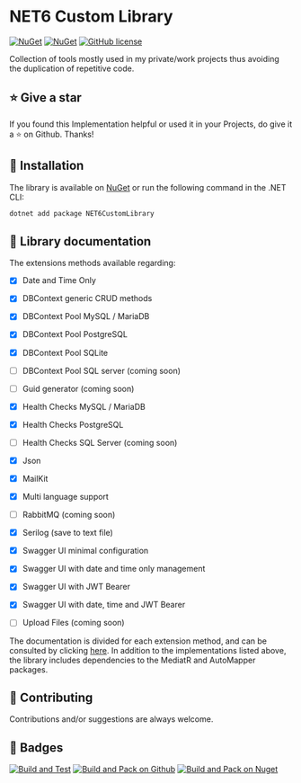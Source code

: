 # NET6 Custom Library

[![NuGet](https://img.shields.io/nuget/v/NET6CustomLibrary.svg?style=for-the-badge)](https://www.nuget.org/packages/NET6CustomLibrary)
[![NuGet](https://img.shields.io/nuget/dt/NET6CustomLibrary.svg?style=for-the-badge)](https://www.nuget.org/packages/NET6CustomLibrary)
[![GitHub license](https://img.shields.io/github/license/AngeloDotNet/NET6CustomLibrary?style=for-the-badge)](https://github.com/AngeloDotNet/NET6CustomLibrary/blob/main/LICENSE)


Collection of tools mostly used in my private/work projects thus avoiding the duplication of repetitive code.


## :star: Give a star

If you found this Implementation helpful or used it in your Projects, do give it a :star: on Github. Thanks!


## :dvd: Installation

The library is available on [NuGet](https://www.nuget.org/packages/NET6CustomLibrary) or run the following command in the .NET CLI:

```bash
dotnet add package NET6CustomLibrary
```


## :memo: Library documentation

The extensions methods available regarding:

- [x] Date and Time Only<br>
- [x] DBContext generic CRUD methods<br>
- [x] DBContext Pool MySQL / MariaDB<br>
- [x] DBContext Pool PostgreSQL<br>
- [x] DBContext Pool SQLite<br>
- [ ] DBContext Pool SQL server (coming soon)<br>
- [ ] Guid generator (coming soon)<br>
- [x] Health Checks MySQL / MariaDB<br>
- [x] Health Checks PostgreSQL<br>
- [ ] Health Checks SQL Server (coming soon)<br>
- [x] Json<br>
- [x] MailKit<br>
- [x] Multi language support<br>
- [ ] RabbitMQ (coming soon)<br>
- [x] Serilog (save to text file)<br>
- [x] Swagger UI minimal configuration<br>
- [x] Swagger UI with date and time only management<br>
- [x] Swagger UI with JWT Bearer<br>
- [x] Swagger UI with date, time and JWT Bearer<br>
- [ ] Upload Files (coming soon)


The documentation is divided for each extension method, and can be consulted by clicking [here](https://github.com/AngeloDotNet/NET6CustomLibrary/blob/main/src/NET6CustomLibrary/Docs/).
In addition to the implementations listed above, the library includes dependencies to the MediatR and AutoMapper packages.


## :muscle: Contributing

Contributions and/or suggestions are always welcome.


## :beginner: Badges

[![Build and Test](https://github.com/AngeloDotNet/NET6CustomLibrary/actions/workflows/build.yml/badge.svg)](https://github.com/AngeloDotNet/NET6CustomLibrary/actions/workflows/build.yml)
[![Build and Pack on Github](https://github.com/AngeloDotNet/NET6CustomLibrary/actions/workflows/dotnet-github.yml/badge.svg)](https://github.com/AngeloDotNet/NET6CustomLibrary/actions/workflows/dotnet-github.yml)
[![Build and Pack on Nuget](https://github.com/AngeloDotNet/NET6CustomLibrary/actions/workflows/dotnet-nuget.yml/badge.svg)](https://github.com/AngeloDotNet/NET6CustomLibrary/actions/workflows/dotnet-nuget.yml)